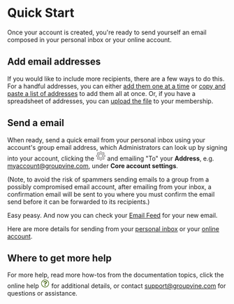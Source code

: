 <span id="gv-quick-start"> </span>
# Quick Start

Once your account is created, you're ready to send yourself an email composed in your personal inbox or your online account. 

## Add email addresses

If you would like to include more recipients, there are a few ways to do this.  For a handful addresses, you can either [add them one at a time](/2-members/1_3-membersAdd.md?[LINK-QARGS-DOC]#gv-2members-13membersAdd) or [copy and paste a list of addresses](/2-members/1_1-membersAdd.md?[LINK-QARGS-DOC]#gv-2members-11membersAdd) to add them all at once.  Or, if you have a spreadsheet of addresses, you can [upload the file](/2-members/1_2-membersAdd.md?[LINK-QARGS-DOC]#gv-2members-12membersAdd) to your membership.

## Send a email

When ready, send a quick email from your personal inbox using your account's group email address, which Administrators can look up by signing into your account, clicking the <img src="/docimages/transparent-gear-icon.png" height="22"> and emailing "To" your **Address**, e.g. myaccount@groupvine.com, under **Core account settings**.  

(Note, to avoid the risk of spammers sending emails to a group from a possibly compromised email account, after emailing from your inbox, a confirmation email will be  sent to you where you must confirm the email send before it can be forwarded to its recipients.)

Easy peasy.  And now you can check your [Email Feed](/4-feed/1-feedIntro.md?[LINK-QARGS-DOC]#gv-4feeed-1feedInto) for your new email.

Here are more details for sending from your [personal inbox](/3-send/2-sendInbox.md?[LINK-QARGS-DOC]#gv-3send-2sendInbox) or your [online account](/3-send/1-sendOnline.md?[LINK-QARGS-DOC]#gv-3send-1sendOnline). 

## Where to get more help

For more help, read more how-tos from the documentation topics, click the online help <img src="/docimages/question-icon.png" height="22"> for additional details, or contact support@groupvine.com for questions or assistance.

